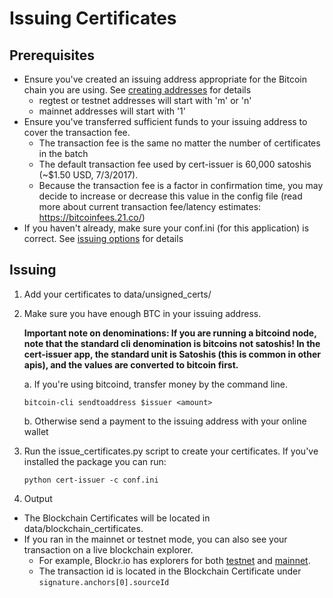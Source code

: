 # Issuing Certificates

## Prerequisites


- Ensure you've created an issuing address appropriate for the Bitcoin chain you are using. See [creating addresses](make_addresses.md) for details
    - regtest or testnet addresses will start with 'm' or 'n'
    - mainnet addresses will start with '1'
- Ensure you've transferred sufficient funds to your issuing address to cover the transaction fee. 
    - The transaction fee is the same no matter the number of certificates in the batch
    - The default transaction fee used by cert-issuer is 60,000 satoshis (~$1.50 USD, 7/3/2017). 
    - Because the transaction fee is a factor in confirmation time, you may decide to increase or decrease this value in the config file (read more about current transaction fee/latency estimates: https://bitcoinfees.21.co/)
- If you haven't already, make sure your conf.ini (for this application) is correct. See [issuing options](bitcoin_options.md) for details

## Issuing

1. Add your certificates to data/unsigned_certs/

2. Make sure you have enough BTC in your issuing address.

    __Important note on denominations: If you are running a bitcoind node, note that the standard cli denomination is bitcoins not satoshis! In the cert-issuer app, the standard unit is Satoshis (this is common in other apis), and the values are converted to bitcoin first.__

    a. If you're using bitcoind, transfer money by the command line.
    ```
    bitcoin-cli sendtoaddress $issuer <amount>
    ```

    b. Otherwise send a payment to the issuing address with your online wallet


3. Run the issue_certificates.py script to create your certificates. If you've installed the package
you can run:

    ```
    python cert-issuer -c conf.ini
    ```

4. Output
  - The Blockchain Certificates will be located in data/blockchain_certificates.
  - If you ran in the mainnet or testnet mode, you can also see your transaction on a live blockchain explorer. 
    - For example, Blockr.io has explorers for both [testnet](https://tbtc.blockr.io/) and [mainnet](https://blockr.io/).
    - The transaction id is located in the Blockchain Certificate under `signature.anchors[0].sourceId`
